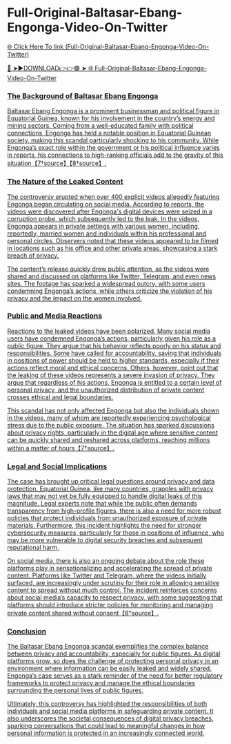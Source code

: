 # Full-Original-Baltasar-Ebang-Engonga-Video-On-Twitter

<a href="https://fifa55ballz.com/ghdyr"> 🌐 Click Here To link (Full-Original-Baltasar-Ebang-Engonga-Video-On-Twitter)

🔴 ➤►DOWNLOAD👉👉🟢 ➤  <a href="https://fifa55ballz.com/ghdyr"> 🌐 Full-Original-Baltasar-Ebang-Engonga-Video-On-Twitter

### The Background of Baltasar Ebang Engonga

Baltasar Ebang Engonga is a prominent businessman and political figure in Equatorial Guinea, known for his involvement in the country’s energy and mining sectors. Coming from a well-educated family with political connections, Engonga has held a notable position in Equatorial Guinean society, making this scandal particularly shocking to his community. While Engonga’s exact role within the government or his political influence varies in reports, his connections to high-ranking officials add to the gravity of this situation【7†source】【8†source】.

### The Nature of the Leaked Content

The controversy erupted when over 400 explicit videos allegedly featuring Engonga began circulating on social media. According to reports, the videos were discovered after Engonga's digital devices were seized in a corruption probe, which subsequently led to the leak. In the videos, Engonga appears in private settings with various women, including, reportedly, married women and individuals within his professional and personal circles. Observers noted that these videos appeared to be filmed in locations such as his office and other private areas, showcasing a stark breach of privacy.

The content’s release quickly drew public attention, as the videos were shared and discussed on platforms like Twitter, Telegram, and even news sites. The footage has sparked a widespread outcry, with some users condemning Engonga’s actions, while others criticize the violation of his privacy and the impact on the women involved.

### Public and Media Reactions

Reactions to the leaked videos have been polarized. Many social media users have condemned Engonga’s actions, particularly given his role as a public figure. They argue that his behavior reflects poorly on his status and responsibilities. Some have called for accountability, saying that individuals in positions of power should be held to higher standards, especially if their actions reflect moral and ethical concerns. Others, however, point out that the leaking of these videos represents a severe invasion of privacy. They argue that regardless of his actions, Engonga is entitled to a certain level of personal privacy, and the unauthorized distribution of private content crosses ethical and legal boundaries.

This scandal has not only affected Engonga but also the individuals shown in the videos, many of whom are reportedly experiencing psychological stress due to the public exposure. The situation has sparked discussions about privacy rights, particularly in the digital age where sensitive content can be quickly shared and reshared across platforms, reaching millions within a matter of hours【7†source】.

### Legal and Social Implications

The case has brought up critical legal questions around privacy and data protection. Equatorial Guinea, like many countries, grapples with privacy laws that may not yet be fully equipped to handle digital leaks of this magnitude. Legal experts note that while the public often demands transparency from high-profile figures, there is also a need for more robust policies that protect individuals from unauthorized exposure of private materials. Furthermore, this incident highlights the need for stronger cybersecurity measures, particularly for those in positions of influence, who may be more vulnerable to digital security breaches and subsequent reputational harm.

On social media, there is also an ongoing debate about the role these platforms play in sensationalizing and accelerating the spread of private content. Platforms like Twitter and Telegram, where the videos initially surfaced, are increasingly under scrutiny for their role in allowing sensitive content to spread without much control. The incident reinforces concerns about social media’s capacity to respect privacy, with some suggesting that platforms should introduce stricter policies for monitoring and managing private content shared without consent【8†source】.

### Conclusion

The Baltasar Ebang Engonga scandal exemplifies the complex balance between privacy and accountability, especially for public figures. As digital platforms grow, so does the challenge of protecting personal privacy in an environment where information can be easily leaked and widely shared. Engonga’s case serves as a stark reminder of the need for better regulatory frameworks to protect privacy and manage the ethical boundaries surrounding the personal lives of public figures.

Ultimately, this controversy has highlighted the responsibilities of both individuals and social media platforms in safeguarding private content. It also underscores the societal consequences of digital privacy breaches, sparking conversations that could lead to meaningful changes in how personal information is protected in an increasingly connected world.
